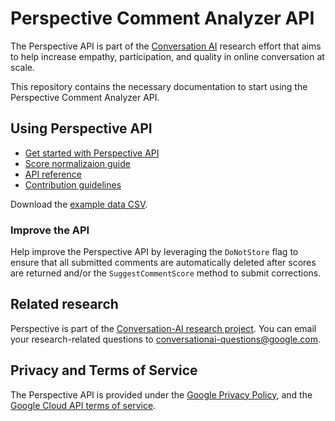 # Perspective Comment Analyzer API

The Perspective API is part of the [Conversation AI](https://conversationai.github.io) research effort that aims to help increase empathy, participation, and quality in online conversation at scale.

This repository contains the necessary documentation to start using the Perspective Comment Analyzer API.

## Using Perspective API

+ [Get started with Perspective API](quickstart.md)
+ [Score normalizaion guide](score_normalization.md)
+ [API reference](api_reference.md)
+ [Contribution guidelines](CONTRIBUTING.md)

Download the [example data CSV](/example_data/perspective_wikipedia_2k_score_sample_20180829.csv).

### Improve the API

Help improve the Perspective API by leveraging the `DoNotStore` flag to ensure that all submitted comments are automatically deleted after scores are returned and/or the `SuggestCommentScore` method to submit corrections.

## Related research

Perspective is part of the [Conversation-AI research project](https://conversationai.github.io/). You can email your research-related questions to [conversationai-questions@google.com](mailto:conversationai-questions@google.com).

## Privacy and Terms of Service

The Perspective API is provided under the [Google Privacy Policy](https://www.google.com/intl/en/policies/privacy/), and the [Google Cloud API terms of service](https://www.google.com/intl/en/policies/terms/).

